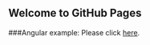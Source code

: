 ## Welcome to GitHub Pages

###Angular example:
Please click [here](https://interest1024.github.io/Tasks_Management/app/index.html).
